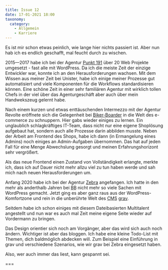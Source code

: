 ```yaml
---
title: Issue 12
date: 17-01-2021 18:00
taxonomy:
  category:
    - Allgemein
    - Karriere
---
```

Es ist mir schon etwas peinlich, wie lange hier nichts passiert ist. Aber nun hab ich es endlich geschafft, mal feucht durch zu wischen.

2015—2017 habe ich bei der Agentur [Punkt 191](https://punkt191.de/) über 20 Web Projekte umgesetzt - fast alle mit WordPress. Da ich die meiste Zeit der einzige Entwickler war, konnte ich an den Herausforderungen wachsen. Mit dem Wissen aus meiner Zeit bei Unister, habe ich einige meiner Prozesse gut automatisiert und viele Komponenten für die Workflows standardisieren können. Eine schöne Zeit in einer sehr familiären Agentur mit wirklich tollen Chefs in der viel über das Agenturgeschäft aber auch über mein Handwekszeug gelernt habe.

Nach einem kurzen und etwas enttäuschenden Intermezzo mit der Agentur Revolte eröffnete sich die Gelegenheit bei [Biker-Boarder](https://www.biker-boarder.de/) in die Welt des e-commerce zu schnuppern. Hier gabs wieder einiges zu lernen. Ein unglaublich schlagkräftiges IT-Team, dass nicht nur eine eigene Shoplösung aufgebaut hat, sondern auch alle Prozesse darin abbilden musste. Neben der Arbeit am Frontend des Shops, habe ich dann (in Ermangelung eines Admins) noch einiges an Admin-Aufgaben übernommen. Das hat auf jeden Fall für eine Menge Abwechslung gesorgt und meinen Erfahrungshorizont sehr vergrößert.

Als das neue Frontend einen Zustand von Vollständigkeit erlangte, merkte ich, dass ich auf Dauer nicht mehr allzu viel zu tun haben werde und sah mich nach neuen Herausforderungen um.

Anfang 2020 habe ich bei der Agentur [Zebra](https://zebra.de) angefangen. Ich hatte in den mehr als anderthalb Jahren bei <abbr title="Biker-Boarder">BB</abbr> nicht mehr so viele Sachen mit WordPress gemacht. Jetzt ging es aber ganz raus aus der WordPress-Komfortzone und rein in die unberührte Welt des <abbr title="Content Management System">CMS</abbr> [grav](https://getgrav.org/).

Seitdem habe ich schon einiges mit diesem Dateibasierten Multitalent angestellt und nun war es auch mal Zeit meine eigene Seite wieder auf Vordermann zu bringen.

Das Design orientier sich noch am Vorgänger, aber das wird sich auch noch ändern. Wichtiger ist aber das bloggen. Ich habe eine kleine Todo-List mit Themen, dich baldmöglich abdecken will. Zum Beispiel eine Einführung in grav und verschiedene Szenarios, wie wir grav bei Zebra eingesetzt haben.

Also, wer auch immer das liest, kann gespannt sei.

===